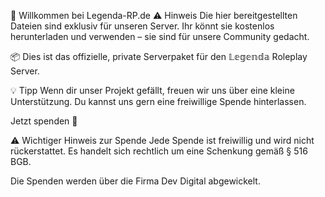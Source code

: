 👋 Willkommen bei Legenda-RP.de
⚠️ Hinweis
Die hier bereitgestellten Dateien sind exklusiv für unseren Server.
Ihr könnt sie kostenlos herunterladen und verwenden – sie sind für unsere Community gedacht.

📦 Dies ist das offizielle, private Serverpaket für den 𝕃𝕖𝕘𝕖𝕟𝕕𝕒 Roleplay Server.

💡 Tipp
Wenn dir unser Projekt gefällt, freuen wir uns über eine kleine Unterstützung.
Du kannst uns gern eine freiwillige Spende hinterlassen.

Jetzt spenden 💸

⚠️ Wichtiger Hinweis zur Spende
Jede Spende ist freiwillig und wird nicht rückerstattet.
Es handelt sich rechtlich um eine Schenkung gemäß § 516 BGB.

Die Spenden werden über die Firma Dev Digital abgewickelt.







